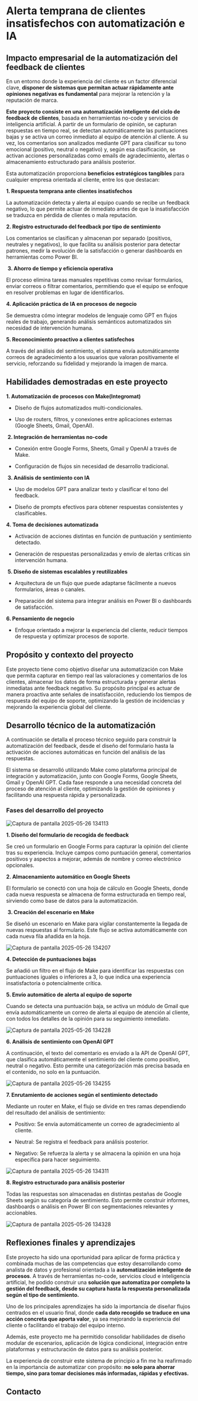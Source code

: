# Alerta temprana de clientes insatisfechos con automatización e IA
## Impacto empresarial de la automatización del feedback de clientes
En un entorno donde la experiencia del cliente es un factor diferencial clave, **disponer de sistemas que permitan actuar rápidamente ante opiniones negativas es fundamental** para mejorar la retención y la reputación de marca.

**Este proyecto consiste en una automatización inteligente del ciclo de feedback de clientes**, basada en herramientas no-code y servicios de inteligencia artificial. A partir de un formulario de opinión, se capturan respuestas en tiempo real, se detectan automáticamente las puntuaciones bajas y se activa un correo inmediato al equipo de atención al cliente. A su vez, los comentarios son analizados mediante GPT para clasificar su tono emocional (positivo, neutral o negativo) y, según esa clasificación, se activan acciones personalizadas como emails de agradecimiento, alertas o almacenamiento estructurado para análisis posterior.

Esta automatización proporciona **beneficios estratégicos tangibles** para cualquier empresa orientada al cliente, entre los que destacan:

**1. Respuesta temprana ante clientes insatisfechos**

La automatización detecta y alerta al equipo cuando se recibe un feedback negativo, lo que permite actuar de inmediato antes de que la insatisfacción se traduzca en pérdida de clientes o mala reputación.


**2. Registro estructurado del feedback por tipo de sentimiento**

Los comentarios se clasifican y almacenan por separado (positivos, neutrales y negativos), lo que facilita su análisis posterior para detectar patrones, medir la evolución de la satisfacción o generar dashboards en herramientas como Power BI.

​
**3. Ahorro de tiempo y eficiencia operativa**

El proceso elimina tareas manuales repetitivas como revisar formularios, enviar correos o filtrar comentarios, permitiendo que el equipo se enfoque en resolver problemas en lugar de identificarlos.


**4. Aplicación práctica de IA en procesos de negocio**

Se demuestra cómo integrar modelos de lenguaje como GPT en flujos reales de trabajo, generando análisis semánticos automatizados sin necesidad de intervención humana.


**5. Reconocimiento proactivo a clientes satisfechos**

A través del análisis del sentimiento, el sistema envía automáticamente correos de agradecimiento a los usuarios que valoran positivamente el servicio, reforzando su fidelidad y mejorando la imagen de marca.


## Habilidades demostradas en este proyecto

**1. Automatización de procesos con Make​ (Integromat)**

- Diseño de flujos automatizados multi-condicionales.

- Uso de routers, filtros, y conexiones entre aplicaciones externas (Google Sheets, Gmail, OpenAI).

​
**2. Integración de herramientas no-code**

- Conexión entre Google Forms, Sheets, Gmail y OpenAI a través de Make.

- Configuración de flujos sin necesidad de desarrollo tradicional.

​
**3. Análisis de sentimiento con IA**

- Uso de modelos GPT para analizar texto y clasificar el tono del feedback.

- Diseño de prompts efectivos para obtener respuestas consistentes y clasificables.


**4. Toma de decisiones automatizada**

- Activación de acciones distintas en función de puntuación y sentimiento detectado.

- Generación de respuestas personalizadas y envío de alertas críticas sin intervención humana.

​
**​5. Diseño de sistemas escalables y reutilizables**

- Arquitectura de un flujo que puede adaptarse fácilmente a nuevos formularios, áreas o canales.

- Preparación del sistema para integrar análisis en Power BI o dashboards de satisfacción.


**6. Pensamiento de negocio**

- Enfoque orientado a mejorar la experiencia del cliente, reducir tiempos de respuesta y optimizar procesos de soporte.

## Propósito y contexto del proyecto

Este proyecto tiene como objetivo diseñar una automatización con Make que permita capturar en tiempo real las valoraciones y comentarios de los clientes, almacenar los datos de forma estructurada y generar alertas inmediatas ante feedback negativo. Su propósito principal es actuar de manera proactiva ante señales de insatisfacción, reduciendo los tiempos de respuesta del equipo de soporte, optimizando la gestión de incidencias y mejorando la experiencia global del cliente.



 ## Desarrollo técnico de la automatización
 
 A continuación se detalla el proceso técnico seguido para construir la automatización del feedback, desde el diseño del formulario hasta la activación de acciones automáticas en función del análisis de las respuestas.
 

El sistema se desarrolló utilizando Make como plataforma principal de integración y automatización, junto con Google Forms, Google Sheets, Gmail y OpenAI GPT. Cada fase responde a una necesidad concreta del proceso de atención al cliente, optimizando la gestión de opiniones y facilitando una respuesta rápida y personalizada.


 ### Fases del desarrollo del proyecto
 
 ![Captura de pantalla 2025-05-26 134113](https://github.com/user-attachments/assets/9ea61be1-956b-4590-a9a5-8a2e516b30fd)

**1. Diseño del formulario de recogida de feedback**

Se creó un formulario en Google Forms para capturar la opinión del cliente tras su experiencia. Incluye campos como puntuación general, comentarios positivos y aspectos a mejorar, además de nombre y correo electrónico opcionales.

**2. Almacenamiento automático en Google Sheets**

El formulario se conectó con una hoja de cálculo en Google Sheets, donde cada nueva respuesta se almacena de forma estructurada en tiempo real, sirviendo como base de datos para la automatización.

​
**3. Creación del escenario en Make**

Se diseñó un escenario en Make para vigilar constantemente la llegada de nuevas respuestas al formulario. Este flujo se activa automáticamente con cada nueva fila añadida en la hoja.

![Captura de pantalla 2025-05-26 134207](https://github.com/user-attachments/assets/f8877ee4-0fdf-4d27-a045-a28e0b5f57ed)


**4. Detección de puntuaciones bajas**

Se añadió un filtro en el flujo de Make para identificar las respuestas con puntuaciones iguales o inferiores a 3, lo que indica una experiencia insatisfactoria o potencialmente crítica.

**5. Envío automático de alerta al equipo de soporte**

Cuando se detecta una puntuación baja, se activa un módulo de Gmail que envía automáticamente un correo de alerta al equipo de atención al cliente, con todos los detalles de la opinión para su seguimiento inmediato.

![Captura de pantalla 2025-05-26 134228](https://github.com/user-attachments/assets/644cc978-8f8b-4a82-a650-6cec00b205e4)


**6. Análisis de sentimiento con OpenAI GPT**

A continuación, el texto del comentario es enviado a la API de OpenAI GPT, que clasifica automáticamente el sentimiento del cliente como positivo, neutral o negativo. Esto permite una categorización más precisa basada en el contenido, no solo en la puntuación.

![Captura de pantalla 2025-05-26 134255](https://github.com/user-attachments/assets/36cebe93-b169-44d1-9adc-43c43af44ca2)


**7. Enrutamiento de acciones según el sentimiento detectado**

Mediante un router en Make, el flujo se divide en tres ramas dependiendo del resultado del análisis de sentimiento:

- Positivo: Se envía automáticamente un correo de agradecimiento al cliente.

- Neutral: Se registra el feedback para análisis posterior.

- Negativo: Se refuerza la alerta y se almacena la opinión en una hoja específica para hacer seguimiento.

![Captura de pantalla 2025-05-26 134311](https://github.com/user-attachments/assets/74af9eda-c489-410c-93ae-7d2131fe40f4)


**8. Registro estructurado para análisis posterior**

Todas las respuestas son almacenadas en distintas pestañas de Google Sheets según su categoría de sentimiento. Esto permite construir informes, dashboards o análisis en Power BI con segmentaciones relevantes y accionables.

![Captura de pantalla 2025-05-26 134328](https://github.com/user-attachments/assets/05e5da42-4e3a-4ca7-9ad4-f9cb7bd63eb8)

## Reflexiones finales y aprendizajes

Este proyecto ha sido una oportunidad para aplicar de forma práctica y combinada muchas de las competencias que estoy desarrollando como analista de datos y profesional orientada a la **automatización inteligente de procesos**. A través de herramientas no-code, servicios cloud e inteligencia artificial, he podido construir una **solución que automatiza por completo la gestión del feedback, desde su captura hasta la respuesta personalizada según el tipo de sentimiento.**


Uno de los principales aprendizajes ha sido la importancia de diseñar flujos centrados en el usuario final, donde **cada dato recogido se traduce en una acción concreta que aporta valor**, ya sea mejorando la experiencia del cliente o facilitando el trabajo del equipo interno. 
​

Además, este proyecto me ha permitido consolidar habilidades de diseño modular de escenarios, aplicación de lógica condicional, integración entre plataformas y estructuración de datos para su análisis posterior.


La experiencia de construir este sistema de principio a fin me ha reafirmado en la importancia de automatizar con propósito: **no solo para ahorrar tiempo, sino para tomar decisiones más informadas, rápidas y efectivas.**


## Contacto
